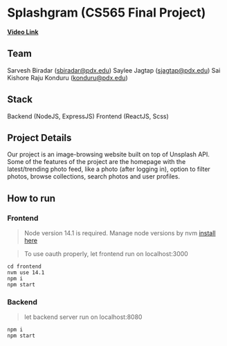 # Splashgram (CS565 Final Project)

[**Video Link**](https://media.pdx.edu/media/t/1_9w4s0480 "Link")

## Team
Sarvesh Biradar (sbiradar@pdx.edu)
Saylee Jagtap (sjagtap@pdx.edu)
Sai Kishore Raju Konduru (konduru@pdx.edu)

## Stack
Backend (NodeJS, ExpressJS)
Frontend (ReactJS, Scss)

## Project Details
Our project is an image-browsing website built on top of Unsplash API. Some of the features of the project are the homepage with the latest/trending photo feed, like a photo (after logging in), option to filter photos, browse collections, search photos and user profiles.

## How to run

### Frontend
> Node version 14.1 is required. Manage node versions by nvm [install here](https://github.com/nvm-sh/nvm#installing-and-updating)

> To use oauth properly, let frontend run on localhost:3000

    cd frontend
    nvm use 14.1
    npm i
    npm start

### Backend
> let backend server run on localhost:8080

    npm i
    npm start
